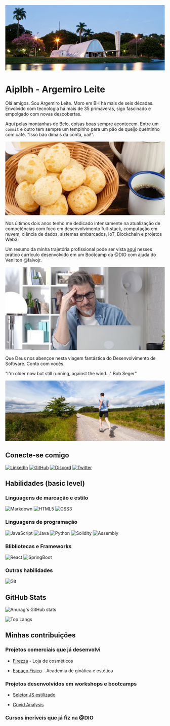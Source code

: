 
![Lagoa da Pampulha - BH](./img/dp-BHPampulha.PNG "Lgoa da Pampulha - Belo Horizonte, MG")
# Aiplbh - Argemiro Leite 


Olá amigos. Sou Argemiro Leite. Moro em BH há mais de seis décadas. Envolvido com tecnologia há mais de 35 primaveras, sigo fascinado e empolgado com novas descobertas. 

Aqui pelas montanhas de Belo, coisas boas sempre acontecem. Entre um `commit` e outro tem sempre um tempinho para um pão de queijo quentinho com café. "Isso bão dimais da conta, uai!".


![Cesto de pão de queijo com café](./img/dp-paoqueijo.png)

Nos últimos dois anos tenho me dedicado intensamente na atualização de competências com foco em desenvolvimento full-stack, computação em nuvem, ciência de dados, sistemas embarcados, IoT, Blockchain e projetos Web3.

Um resumo da minha trajetória profissional pode ser vista [aqui](https://aiplbh.github.io/resume/) nesses prático currículo desenvolvido em um Bootcamp da @DIO com ajuda do Venilton @falvojr.

![](./img/dp-working-hard.png)

Que Deus nos abençoe nesta viagem fantástica do Desenvolvimento de Software. Conto com vocês. 

"I'm older now but still running, against the wind..." Bob Seger"

![Stil running...](./img/dp-stillrunning.png)

## Conecte-se comigo

[![LinkedIn](https://img.shields.io/badge/LinkedIn-123?style=for-the-badge&logo=linkedin&logoColor=0E76A8)](https://www.linkedin.com/in/argemiroleite/) 
[![GitHub](https://img.shields.io/badge/GitHub-123?style=for-the-badge&logo=github&logoColor=0E76A8)](https://github.com/Aiplbh) 
[![Discord](https://img.shields.io/badge/Discord-123?style=for-the-badge&logo=discord)](https://discord.com/channels/@Aiplbh/)
[![Twitter](https://img.shields.io/badge/Twitter-123?style=for-the-badge&logo=twitter)](https://twitter.com/@Aipleite)


## Habilidades (basic level)

### Linguagens de marcação e estilo

![Markdown](https://img.shields.io/badge/Markdown-123?style=for-the-badge&logo=markdown)
![HTML5](https://img.shields.io/badge/HTML5-123?style=for-the-badge&logo=html5)
![CSS3](https://img.shields.io/badge/CSS3-123?style=for-the-badge&logo=css3&logoColor=264CE4)

### Linguagens de programação 

![JavaScript](https://img.shields.io/badge/JavaScript-123?style=for-the-badge&logo=javascript)
![Java](https://img.shields.io/badge/Java-123?style=for-the-badge&logo=java)
![Python](https://img.shields.io/badge/Python-123?style=for-the-badge&logo=python)
![Solidity](https://img.shields.io/badge/Solidity-123?style=for-the-badge&logo=solidity)
![Assembly](https://img.shields.io/badge/Assembly-123?style=for-the-badge&logo=Assembly)


### Blibliotecas e Frameworks

![React](https://img.shields.io/badge/React-123?style=for-the-badge&logo=react)
![SpringBoot](https://img.shields.io/badge/SpringBoot-123?style=for-the-badge&logo=springboot)

### Outras habilidades

![Git](https://img.shields.io/badge/Git-123?style=for-the-badge&logo=Git)
## GitHub Stats

![Anurag's GitHub stats](https://github-readme-stats.vercel.app/api?username=Aiplbh&theme=chartreuse-dark&show_icons=true)

![Top Langs](https://github-readme-stats-git-masterrstaa-rickstaa.vercel.app/api/top-langs/?username=Aiplbh&bg_color=000&border_color=fff&title_color=7fff00&text_color=FFF)

## Minhas contribuições 

### Projetos comerciais que já desenvolvi 

- [Firezza](https://aiplbh.github.io/Fierezza/) - Loja de cosméticos

- [Espaço Físico](https://github.com/Aiplbh/EspacoFisico) - Academia de ginática e estética

### Projetos desenvolvidos em workshops e bootcamps

- [Seletor JS estilizado](https://aiplbh.github.io/x-men-web-selector-project/)

- [Covid Analysis](python/projects/chalenge-02/Projeto_covid.ipynb)

### Cursos incríveis que já fiz na @DIO

